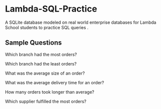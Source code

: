 # Lambda-SQL-Practice
A SQLite database modeled on real world enterprise databases for Lambda School students to practice SQL queries .

## Sample Questions

Which branch had the most orders?

Which branch had the least orders?

What was the average size of an order?

What was the average delivery time for an order?

How many orders took longer than average?

Which supplier fulfilled the most orders?
